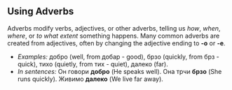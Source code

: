 ## Using Adverbs

Adverbs modify verbs, adjectives, or other adverbs, telling us _how_, _when_, _where_, or _to what extent_ something happens. Many common adverbs are created from adjectives, often by changing the adjective ending to __-о__ or __-е__.

*   _Examples:_ добро (well, from добар - good), брзо (quickly, from брз - quick), тихо (quietly, from тих - quiet), далеко (far).
*   _In sentences:_ Он говори __добро__ (He speaks well). Она трчи __брзо__ (She runs quickly). Живимо __далеко__ (We live far away).